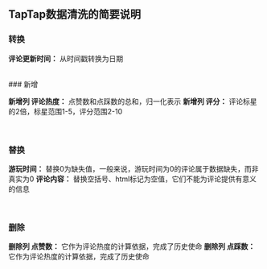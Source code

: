 ## TapTap数据清洗的简要说明



### 转换
  **评论更新时间：** 从时间戳转换为日期

<br/>
### 新增

 **新增列 评论热度：** 点赞数和点踩数的总和，归一化表示
 **新增列 评分：**	评论标星的2倍，标星范围1-5，评分范围2-10

<br/>

### 替换

 **游玩时间：** 替换0为缺失值，一般来说，游玩时间为0的评论属于数据缺失，而非真实为0
  **评论内容：** 替换空括号、html标记为空值，它们不能为评论提供有意义的信息
  
<br/>

### 删除
**删除列 点赞数：** 它作为评论热度的计算依据，完成了历史使命 
**删除列 点踩数：** 它作为评论热度的计算依据，完成了历史使命 
